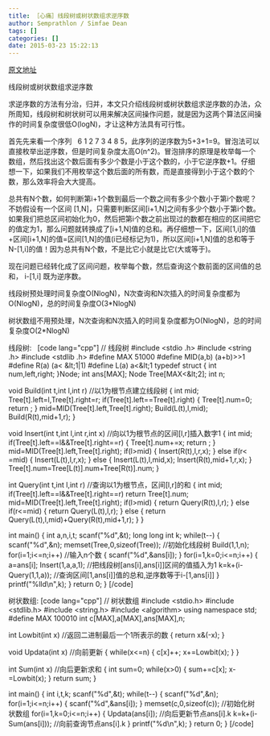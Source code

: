 ```yaml
---
title: ［心痛］线段树或树状数组求逆序数
author: Semprathlon / Simfae Dean
tags: []
categories: []
date: 2015-03-23 15:22:13
---
```

<a href="http://www.tuicool.com/articles/yINbia" target="_blank">原文地址</a>

线段树或树状数组求逆序数

求逆序数的方法有分治，归并，本文只介绍线段树或树状数组求逆序数的办法，众所周知，线段树和树状树可以用来解决区间操作问题，就是因为这两个算法区间操作的时间复杂度很低O(logN)，才让这种方法具有可行性。

首先先来看一个序列   6 1 2 7 3 4 8 5，此序列的逆序数为5+3+1=9。冒泡法可以直接枚举出逆序数，但是时间复杂度太高O(n^2)。冒泡排序的原理是枚举每一个数组，然后找出这个数后面有多少个数是小于这个数的，小于它逆序数+1。仔细想一下，如果我们不用枚举这个数后面的所有数，而是直接得到小于这个数的个数，那么效率将会大大提高。

总共有N个数，如何判断第i+1个数到最后一个数之间有多少个数小于第i个数呢？不妨假设有一个区间 [1,N]，只需要判断区间[i+1,N]之间有多少个数小于第i个数。如果我们把总区间初始化为0，然后把第i个数之前出现过的数都在相应的区间把它的值定为1，那么问题就转换成了[i+1,N]值的总和。再仔细想一下，区间[1,i]的值+区间[i+1,N]的值=区间[1,N]的值(i已经标记为1)，所以区间[i+1,N]值的总和等于N-[1,i]的值！因为总共有N个数，不是比它小就是比它(大或等于)。

现在问题已经转化成了区间问题，枚举每个数，然后查询这个数前面的区间值的总和， i-[1,i] 既为逆序数。

线段树预处理时间复杂度O(NlogN)，N次查询和N次插入的时间复杂度都为O(NlogN)，总的时间复杂度O(3*NlogN)

树状数组不用预处理，N次查询和N次插入的时间复杂度都为O(NlogN)，总的时间复杂度O(2*NlogN)

线段树:
&nbsp;
[code lang="cpp"]
// 线段树
#include &lt;stdio .h&gt;
#include &lt;string .h&gt;
#include &lt;stdlib .h&gt;
#define MAX 51000
#define MID(a,b) (a+b)&gt;&gt;1
#define R(a) (a&lt; &amp;lt;1|1)
#define L(a) a&lt;&amp;lt;1
typedef struct {
    int num,left,right;
}Node;
int ans[MAX];
Node Tree[MAX&lt;&amp;lt;2];
int n;

void Build(int t,int l,int r)         //以1为根节点建立线段树
{
    int mid;
    Tree[t].left=l,Tree[t].right=r;
    if(Tree[t].left==Tree[t].right)
    {
        Tree[t].num=0;
        return ;
    }
    mid=MID(Tree[t].left,Tree[t].right);
    Build(L(t),l,mid);
    Build(R(t),mid+1,r);
}

void Insert(int t,int l,int r,int x)     //向以1为根节点的区间[l,r]插入数字1
{
    int mid;
    if(Tree[t].left==l&amp;&amp;Tree[t].right==r)
    {
        Tree[t].num+=x;
        return ;
    }
    mid=MID(Tree[t].left,Tree[t].right);
    if(l&gt;mid)
    {
        Insert(R(t),l,r,x);
    }
    else if(r&lt; =mid)
    {
        Insert(L(t),l,r,x);
    }
    else
    {
        Insert(L(t),l,mid,x);
        Insert(R(t),mid+1,r,x);
    }
    Tree[t].num=Tree[L(t)].num+Tree[R(t)].num;
}

int Query(int t,int l,int r)           //查询以1为根节点，区间[l,r]的和
{
    int mid;
    if(Tree[t].left==l&amp;&amp;Tree[t].right==r)
        return Tree[t].num;
    mid=MID(Tree[t].left,Tree[t].right);
    if(l&gt;mid)
    {
        return Query(R(t),l,r);
    }
    else if(r&lt;=mid)
    {
        return Query(L(t),l,r);
    }
    else
    {
        return Query(L(t),l,mid)+Query(R(t),mid+1,r);
    }
}


int main()
{
    int a,n,i,t;
    scanf(&quot;%d&quot;,&amp;t);
    long long int k;
    while(t--)
    {
        scanf(&quot;%d&quot;,&amp;n);
        memset(Tree,0,sizeof(Tree));  //初始化线段树
        Build(1,1,n);
        for(i=1;i&lt;=n;i++)             //输入n个数
        {
            scanf(&quot;%d&quot;,&amp;ans[i]);
        }
        for(i=1,k=0;i&lt;=n;i++)
        {
            a=ans[i];
            Insert(1,a,a,1);          //把线段树[ans[i],ans[i]]区间的值插入为1
            k=k+(i-Query(1,1,a));     //查询区间[1,ans[i]]值的总和,逆序数等于i-[1,ans[i]]
        }
        printf(&quot;%lld\n&quot;,k);
    }
    return 0;
}
[/code]

树状数组:
[code lang="cpp"]
// 树状数组
#include &lt;stdio.h&gt;
#include &lt;stdlib.h&gt;
#include &lt;string.h&gt;
#include &lt;algorithm&gt;
using namespace std;
#define MAX 100010
int c[MAX],a[MAX],ans[MAX],n;

int Lowbit(int x)      //返回二进制最后一个1所表示的数
{
  return x&amp;(-x);
}

void Updata(int x)     //向前更新
{
  while(x&lt;=n)
  {
    c[x]++;
    x+=Lowbit(x);
  }
}

int Sum(int x)         //向后更新求和
{
  int sum=0;
  while(x&gt;0)
  {
    sum+=c[x];
    x-=Lowbit(x);
  }
  return sum;
}

int main()
{
  int i,t,k;
    scanf(&quot;%d&quot;,&amp;t);
  while(t--)
  {
        scanf(&quot;%d&quot;,&amp;n);
        for(i=1;i&lt;=n;i++)
    {
      scanf(&quot;%d&quot;,&amp;ans[i]);
    }
    memset(c,0,sizeof(c));        //初始化树状数组
    for(i=1,k=0;i&lt;=n;i++)
    {
      Updata(ans[i]);         //向后更新节点ans[i].k
      k=k+(i-Sum(ans[i]));    //向前查询节点ans[i].k
    }
    printf(&quot;%d\n&quot;,k);
  }
  return 0;
}
[/code]
&nbsp;